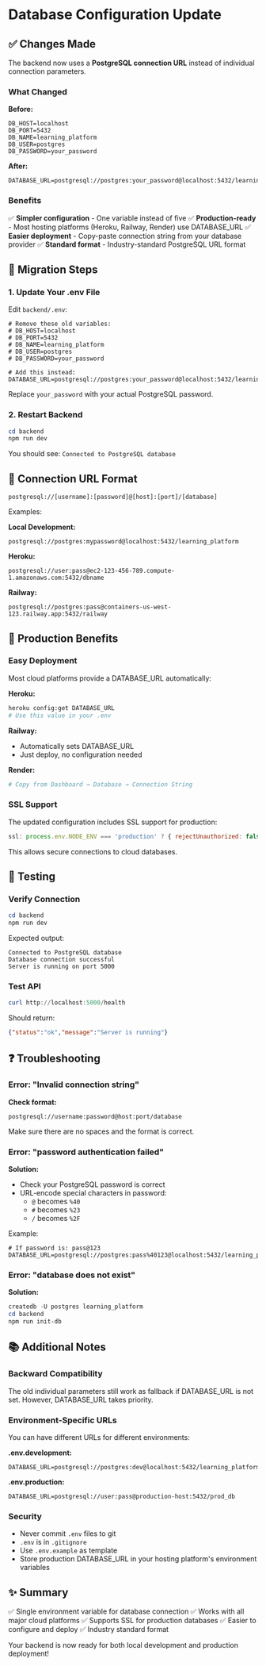 # Database Configuration Update

## ✅ Changes Made

The backend now uses a **PostgreSQL connection URL** instead of individual connection parameters.

### What Changed

**Before:**
```env
DB_HOST=localhost
DB_PORT=5432
DB_NAME=learning_platform
DB_USER=postgres
DB_PASSWORD=your_password
```

**After:**
```env
DATABASE_URL=postgresql://postgres:your_password@localhost:5432/learning_platform
```

### Benefits

✅ **Simpler configuration** - One variable instead of five
✅ **Production-ready** - Most hosting platforms (Heroku, Railway, Render) use DATABASE_URL
✅ **Easier deployment** - Copy-paste connection string from your database provider
✅ **Standard format** - Industry-standard PostgreSQL URL format

## 🔄 Migration Steps

### 1. Update Your .env File

Edit `backend/.env`:

```env
# Remove these old variables:
# DB_HOST=localhost
# DB_PORT=5432
# DB_NAME=learning_platform
# DB_USER=postgres
# DB_PASSWORD=your_password

# Add this instead:
DATABASE_URL=postgresql://postgres:your_password@localhost:5432/learning_platform
```

Replace `your_password` with your actual PostgreSQL password.

### 2. Restart Backend

```powershell
cd backend
npm run dev
```

You should see: `Connected to PostgreSQL database`

## 📝 Connection URL Format

```
postgresql://[username]:[password]@[host]:[port]/[database]
```

Examples:

**Local Development:**
```
postgresql://postgres:mypassword@localhost:5432/learning_platform
```

**Heroku:**
```
postgresql://user:pass@ec2-123-456-789.compute-1.amazonaws.com:5432/dbname
```

**Railway:**
```
postgresql://postgres:pass@containers-us-west-123.railway.app:5432/railway
```

## 🚀 Production Benefits

### Easy Deployment

Most cloud platforms provide a DATABASE_URL automatically:

**Heroku:**
```bash
heroku config:get DATABASE_URL
# Use this value in your .env
```

**Railway:**
- Automatically sets DATABASE_URL
- Just deploy, no configuration needed

**Render:**
```bash
# Copy from Dashboard → Database → Connection String
```

### SSL Support

The updated configuration includes SSL support for production:

```javascript
ssl: process.env.NODE_ENV === 'production' ? { rejectUnauthorized: false } : false
```

This allows secure connections to cloud databases.

## 🧪 Testing

### Verify Connection

```powershell
cd backend
npm run dev
```

Expected output:
```
Connected to PostgreSQL database
Database connection successful
Server is running on port 5000
```

### Test API

```powershell
curl http://localhost:5000/health
```

Should return:
```json
{"status":"ok","message":"Server is running"}
```

## ❓ Troubleshooting

### Error: "Invalid connection string"

**Check format:**
```
postgresql://username:password@host:port/database
```

Make sure there are no spaces and the format is correct.

### Error: "password authentication failed"

**Solution:**
- Check your PostgreSQL password is correct
- URL-encode special characters in password:
  - `@` becomes `%40`
  - `#` becomes `%23`
  - `/` becomes `%2F`

Example:
```
# If password is: pass@123
DATABASE_URL=postgresql://postgres:pass%40123@localhost:5432/learning_platform
```

### Error: "database does not exist"

**Solution:**
```powershell
createdb -U postgres learning_platform
cd backend
npm run init-db
```

## 📚 Additional Notes

### Backward Compatibility

The old individual parameters still work as fallback if DATABASE_URL is not set. However, DATABASE_URL takes priority.

### Environment-Specific URLs

You can have different URLs for different environments:

**.env.development:**
```env
DATABASE_URL=postgresql://postgres:dev@localhost:5432/learning_platform_dev
```

**.env.production:**
```env
DATABASE_URL=postgresql://user:pass@production-host:5432/prod_db
```

### Security

- Never commit `.env` files to git
- `.env` is in `.gitignore`
- Use `.env.example` as template
- Store production DATABASE_URL in your hosting platform's environment variables

## ✨ Summary

✅ Single environment variable for database connection
✅ Works with all major cloud platforms
✅ Supports SSL for production databases
✅ Easier to configure and deploy
✅ Industry standard format

Your backend is now ready for both local development and production deployment!
